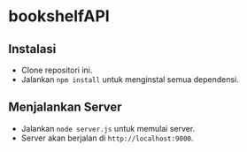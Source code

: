 # bookshelfAPI

## Instalasi

- Clone repositori ini.
- Jalankan `npm install` untuk menginstal semua dependensi.

## Menjalankan Server

- Jalankan `node server.js` untuk memulai server.
- Server akan berjalan di `http://localhost:9000`.
